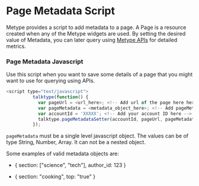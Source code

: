 # Page Metadata Script

Metype provides a script to add metadata to a page. A Page is a resource created when any of the Metype widgets are used. By setting the desired value of Metadata, you can later query using [Metype APIs](#api-documentation) for detailed metrics.

### Page Metadata Javascript
Use this script when you want to save some details of a page that you might want to use for querying using APIs.

```javascript
<script type="text/javascript">
          talktype(function() {
            var pageUrl = <url_here>; <!-- Add url of the page here here -->
            var pageMetadata = <metadata_object_here>; <!-- Add pageMetdata object here -->
            var accountId = 'XXXXX'; <!-- Add your account ID here -->
            talktype.pageMetadataSetter(accountId, pageUrl, pageMetadata);
          });
```

`pageMetadata` must be a single level javascript object. The values can be of type String, Number, Array. It can not be a nested object.

Some examples of valid metadata objects are:

* { section: ["science", "tech"], author_id: 123 }

* { section: "cooking", top: "true" }



